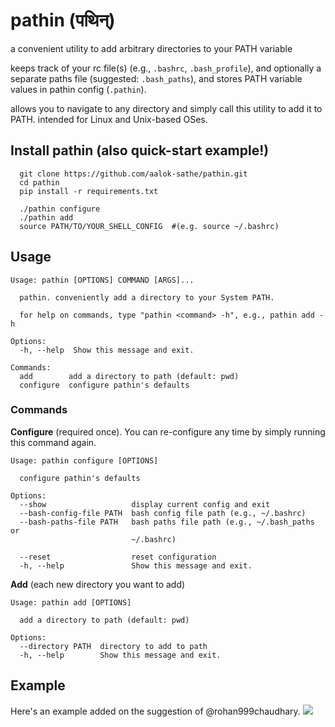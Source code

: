 # pathin (पथिन्)

a convenient utility to add arbitrary directories to your PATH variable

keeps track of your rc file(s) (e.g., `.bashrc`, `.bash_profile`), 
and optionally a separate paths file (suggested: `.bash_paths`), 
and stores PATH variable values in pathin config (`.pathin`).

allows you to navigate to any directory and simply call this utility to add it to PATH.
intended for Linux and Unix-based OSes.



## Install pathin (also quick-start example!)

```
  git clone https://github.com/aalok-sathe/pathin.git
  cd pathin
  pip install -r requirements.txt
  
  ./pathin configure
  ./pathin add
  source PATH/TO/YOUR_SHELL_CONFIG  #(e.g. source ~/.bashrc)
```


## Usage

```
Usage: pathin [OPTIONS] COMMAND [ARGS]...

  pathin. conveniently add a directory to your System PATH.

  for help on commands, type "pathin <command> -h", e.g., pathin add -h

Options:
  -h, --help  Show this message and exit.

Commands:
  add        add a directory to path (default: pwd)
  configure  configure pathin's defaults
  ```
  
### Commands

**Configure** (required once). You can re-configure any time by simply running this command again.

```
Usage: pathin configure [OPTIONS]

  configure pathin's defaults

Options:
  --show                   display current config and exit
  --bash-config-file PATH  bash config file path (e.g., ~/.bashrc)
  --bash-paths-file PATH   bash paths file path (e.g., ~/.bash_paths or
                           ~/.bashrc)

  --reset                  reset configuration
  -h, --help               Show this message and exit.
```

**Add** (each new directory you want to add)
```
Usage: pathin add [OPTIONS]

  add a directory to path (default: pwd)

Options:
  --directory PATH  directory to add to path
  -h, --help        Show this message and exit.
```

## Example

Here's an example added on the suggestion of @rohan999chaudhary.
![](https://i.imgur.com/qrhxpZQ.png)
